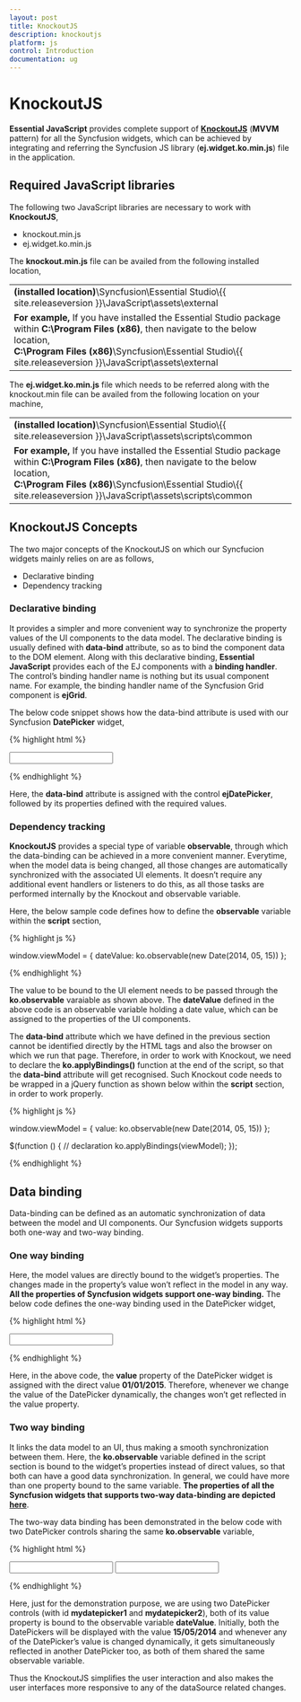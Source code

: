 ```yaml
---
layout: post
title: KnockoutJS
description: knockoutjs
platform: js
control: Introduction
documentation: ug
---
```


# KnockoutJS

**Essential JavaScript** provides complete support of **[KnockoutJS](http://knockoutjs.com/documentation/introduction.html)** (**MVVM** pattern) for all the Syncfusion widgets, which can be achieved by integrating and referring the Syncfusion JS library (**ej.widget.ko.min.js**) file in the application.

## Required JavaScript libraries

The following two JavaScript libraries are necessary to work with **KnockoutJS**,

* knockout.min.js
* ej.widget.ko.min.js

The **knockout.min.js** file can be availed from the following installed location,

<table>
<tr>
<td>
<b>(installed location)</b>\Syncfusion\Essential Studio\{{ site.releaseversion }}\JavaScript\assets\external
</td>
</tr>
<tr>
<td> 
<b>For example,</b> If you have installed the Essential Studio package within <b>C:\Program Files (x86)</b>, then navigate to the below location,
<br/>
<b>C:\Program Files (x86)</b>\Syncfusion\Essential Studio\{{ site.releaseversion }}\JavaScript\assets\external
</td>
</tr>
</table>

The **ej.widget.ko.min.js** file which needs to be referred along with the knockout.min file can be availed from the following location on your machine,

<table>
<tr>
<td>
<b>(installed location)</b>\Syncfusion\Essential Studio\{{ site.releaseversion }}\JavaScript\assets\scripts\common
</td>
</tr>
<tr>
<td> 
<b>For example,</b> If you have installed the Essential Studio package within <b>C:\Program Files (x86)</b>, then navigate to the below location,
<br/>
<b>C:\Program Files (x86)</b>\Syncfusion\Essential Studio\{{ site.releaseversion }}\JavaScript\assets\scripts\common
</td>
</tr>
</table>

## KnockoutJS Concepts

The two major concepts of the KnockoutJS on which our Syncfucion widgets mainly relies on are as follows,

* Declarative binding
* Dependency tracking

### Declarative binding

It provides a simpler and more convenient way to synchronize the property values of the UI components to the data model. The declarative binding is usually defined with **data-bind** attribute, so as to bind the component data to the DOM element. Along with this declarative binding, **Essential JavaScript** provides each of the EJ components with a **binding handler**. The control’s binding handler name is nothing but its usual component name. For example, the binding handler name of the Syncfusion Grid component is **ejGrid**.

The below code snippet shows how the data-bind attribute is used with our Syncfusion **DatePicker** widget,

{% highlight html %}


<input id="datepick2" data-bind="ejDatePicker: { value: '01/01/2015', enableStrictMode: true }"/> 


{% endhighlight %}

Here, the **data-bind** attribute is assigned with the control **ejDatePicker**, followed by its properties defined with the required values.

### Dependency tracking

**KnockoutJS** provides a special type of variable **observable**, through which the data-binding can be achieved in a more convenient manner. Everytime, when the model data is being changed, all those changes are automatically synchronized with the associated UI elements. It doesn’t require any additional event handlers or listeners to do this, as all those tasks are performed internally by the Knockout and observable variable. 

Here, the below sample code defines how to define the **observable** variable within the **script** section,

{% highlight js %}

window.viewModel = {
   dateValue: ko.observable(new Date(2014, 05, 15))
};

{% endhighlight %}

The value to be bound to the UI element needs to be passed through the **ko.observable** varaiable as shown above. The **dateValue** defined in the above code is an observable variable holding a date value, which can be assigned to the properties of the UI components.

The **data-bind** attribute which we have defined in the previous section cannot be identified directly by the HTML tags and also the browser on which we run that page.  Therefore, in order to work with Knockout, we need to declare the **ko.applyBindings()** function at the end of the script, so that the **data-bind** attribute will get recognised. Such Knockout code needs to be wrapped in a jQuery function as shown below within the **script** section, in order to work properly.

{% highlight js %}

window.viewModel = {
    value: ko.observable(new Date(2014, 05, 15))
};
            
$(function () {
    // declaration
    ko.applyBindings(viewModel);
});                        

{% endhighlight %}

## Data binding

Data-binding can be defined as an automatic synchronization of data between the model and UI components. Our Syncfusion widgets supports both one-way and two-way binding.

### One way binding

Here, the model values are directly bound to the widget’s properties. The changes made in the property’s value won’t reflect in the model in any way. **All the properties of Syncfusion widgets support one-way binding.** The below code defines the one-way binding used in the DatePicker widget,

{% highlight html %}

<input id="myDatePicker1" data-bind="ejDatePicker: { value: '01/01/2015', enableStrictMode: true }"/>


{% endhighlight %}

Here, in the above code, the **value** property of the DatePicker widget is assigned with the direct value **01/01/2015**. Therefore, whenever we change the value of the DatePicker dynamically, the changes won’t get reflected in the value property.

### Two way binding

It links the data model to an UI, thus making a smooth synchronization between them. Here, the **ko.observable** variable defined in the script section is bound to the widget’s properties instead of direct values, so that both can have a good data synchronization. In general, we could have more than one property bound to the same variable. **The properties of all the Syncfusion widgets that supports two-way data-binding are depicted [here](/js/angularjs#two-way-binding-properties)**. 

The two-way data binding has been demonstrated in the below code with two DatePicker controls sharing the same **ko.observable** variable,

{% highlight html %}

<html xmlns="http://www.w3.org/1999/xhtml">
  <head>
    <title>Essential Studio for JavaScript : DatePicker - Knockout</title>
    <!-- SCRIPT & CSS REFERENCE SECTION -->
  </head>
  <body>
    <input id="mydatepicker1" data-bind="ejDatePicker: { value: dateValue, enableStrictMode: true }"/>
    <input id="mydatepicker2" data-bind="ejDatePicker: { value: dateValue, enableStrictMode: true }"/>
    <script type="text/javascript">
            window.viewModel = {
            dateValue: ko.observable(new Date(2014, 05, 15))
            };
            $(function () {
                // declaration
                ko.applyBindings(viewModel);
            });                        
    </script>
  </body>
</html>

{% endhighlight %}

Here, just for the demonstration purpose, we are using two DatePicker controls (with id **mydatepicker1** and **mydatepicker2**), both of its value property is bound to the observable variable **dateValue**. Initially, both the DatePickers will be displayed with the value **15/05/2014** and whenever any of the DatePicker’s value is changed dynamically, it gets simultaneously reflected in another DatePicker too, as both of them shared the same observable variable.

Thus the KnockoutJS simplifies the user interaction and also makes the user interfaces more responsive to any of the dataSource related changes.

